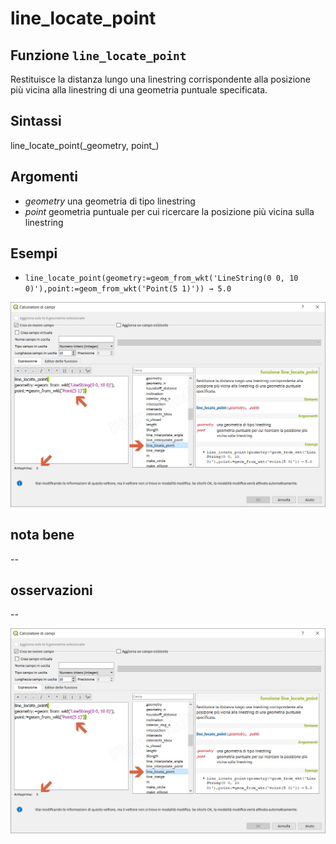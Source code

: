 # line\_locate\_point

## Funzione `line_locate_point`

Restituisce la distanza lungo una linestring corrispondente alla posizione più vicina alla linestring di una geometria puntuale specificata.

## Sintassi

line_locate\_point\(\_geometry, point_\)

## Argomenti

* _geometry_ una geometria di tipo linestring
* _point_ geometria puntuale per cui ricercare la posizione più vicina sulla linestring

## Esempi

* `line_locate_point(geometry:=geom_from_wkt('LineString(0 0, 10 0)'),point:=geom_from_wkt('Point(5 1)')) → 5.0`

![](../../../.gitbook/assets/line_locate_point1.png)

## nota bene

--

## osservazioni

--

![](../../../.gitbook/assets/line_locate_point1%20%281%29.png)

